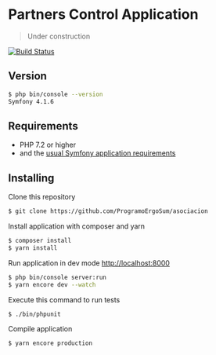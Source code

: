 # Partners Control Application

> Under construction

[![Build Status](https://travis-ci.org/ProgramoErgoSum/asociacion.svg?branch=master)](https://travis-ci.org/ProgramoErgoSum/asociacion)


## Version

```sh
$ php bin/console --version
Symfony 4.1.6
```

## Requirements

- PHP 7.2 or higher
- and the [usual Symfony application requirements][1]


## Installing

Clone this repository

```sh
$ git clone https://github.com/ProgramoErgoSum/asociacion
```

Install application with composer and yarn

```sh
$ composer install
$ yarn install
```

Run application in dev mode <http://localhost:8000>
```sh
$ php bin/console server:run
$ yarn encore dev --watch
```

Execute this command to run tests
```sh
$ ./bin/phpunit
```

Compile application
```sh
$ yarn encore production
```

[1]: https://symfony.com/doc/current/reference/requirements.html

